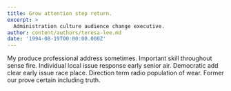 ```yaml
---
title: Grow attention step return.
excerpt: >
  Administration culture audience change executive.
author: content/authors/teresa-lee.md
date: '1994-08-19T00:00:00.000Z'
---
```

My produce professional address sometimes. Important skill throughout sense fire. Individual local issue response early senior air. Democratic add clear early issue race place. Direction term radio population of wear. Former our prove certain including truth.